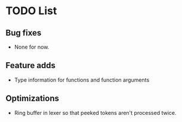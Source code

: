 # TODO List

## Bug fixes
- None for now.

## Feature adds
- Type information for functions and function arguments

## Optimizations
- Ring buffer in lexer so that peeked tokens aren't processed twice.
